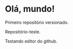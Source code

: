 # Olá, mundo!
 Primeiro repositório versionado.
 
 Repositório-teste.
 
 Testando editor do github.
